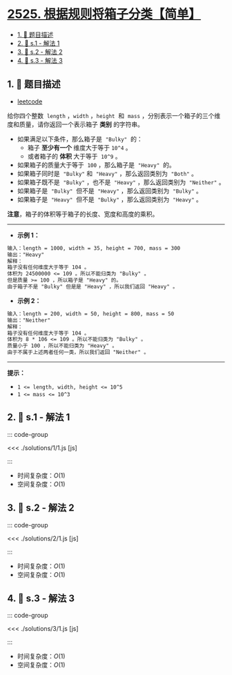 # [2525. 根据规则将箱子分类【简单】](https://github.com/tnotesjs/TNotes.leetcode/tree/main/notes/2525.%20%E6%A0%B9%E6%8D%AE%E8%A7%84%E5%88%99%E5%B0%86%E7%AE%B1%E5%AD%90%E5%88%86%E7%B1%BB%E3%80%90%E7%AE%80%E5%8D%95%E3%80%91)

<!-- region:toc -->

- [1. 📝 题目描述](#1--题目描述)
- [2. 🎯 s.1 - 解法 1](#2--s1---解法-1)
- [3. 🎯 s.2 - 解法 2](#3--s2---解法-2)
- [4. 🎯 s.3 - 解法 3](#4--s3---解法-3)

<!-- endregion:toc -->

## 1. 📝 题目描述

- [leetcode](https://leetcode.cn/problems/categorize-box-according-to-criteria/)

给你四个整数  `length` ，`width` ，`height`  和  `mass` ，分别表示一个箱子的三个维度和质量，请你返回一个表示箱子 **类别** 的字符串。

- 如果满足以下条件，那么箱子是  `"Bulky"`  的：
  - 箱子 **至少有一个** 维度大于等于 `10^4` 。
  - 或者箱子的 **体积** 大于等于  `10^9` 。
- 如果箱子的质量大于等于  `100` ，那么箱子是  `"Heavy"`  的。
- 如果箱子同时是  `"Bulky"` 和  `"Heavy"` ，那么返回类别为  `"Both"` 。
- 如果箱子既不是  `"Bulky"` ，也不是  `"Heavy"` ，那么返回类别为  `"Neither"` 。
- 如果箱子是  `"Bulky"`  但不是  `"Heavy"` ，那么返回类别为  `"Bulky"` 。
- 如果箱子是  `"Heavy"`  但不是  `"Bulky"` ，那么返回类别为  `"Heavy"` 。

**注意**，箱子的体积等于箱子的长度、宽度和高度的乘积。

---

- **示例 1：**

```txt
输入：length = 1000, width = 35, height = 700, mass = 300
输出："Heavy"
解释：
箱子没有任何维度大于等于 104 。
体积为 24500000 <= 109 。所以不能归类为 "Bulky" 。
但是质量 >= 100 ，所以箱子是 "Heavy" 的。
由于箱子不是 "Bulky" 但是是 "Heavy" ，所以我们返回 "Heavy" 。
```

- **示例 2：**

```txt
输入：length = 200, width = 50, height = 800, mass = 50
输出："Neither"
解释：
箱子没有任何维度大于等于 104 。
体积为 8 * 106 <= 109 。所以不能归类为 "Bulky" 。
质量小于 100 ，所以不能归类为 "Heavy" 。
由于不属于上述两者任何一类，所以我们返回 "Neither" 。
```

---

**提示：**

- `1 <= length, width, height <= 10^5`
- `1 <= mass <= 10^3`

## 2. 🎯 s.1 - 解法 1

::: code-group

<<< ./solutions/1/1.js [js]

:::

- 时间复杂度：$O(1)$
- 空间复杂度：$O(1)$

## 3. 🎯 s.2 - 解法 2

::: code-group

<<< ./solutions/2/1.js [js]

:::

- 时间复杂度：$O(1)$
- 空间复杂度：$O(1)$

## 4. 🎯 s.3 - 解法 3

::: code-group

<<< ./solutions/3/1.js [js]

:::

- 时间复杂度：$O(1)$
- 空间复杂度：$O(1)$
